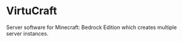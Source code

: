 # VirtuCraft
Server software for Minecraft: Bedrock Edition which creates multiple server instances.
